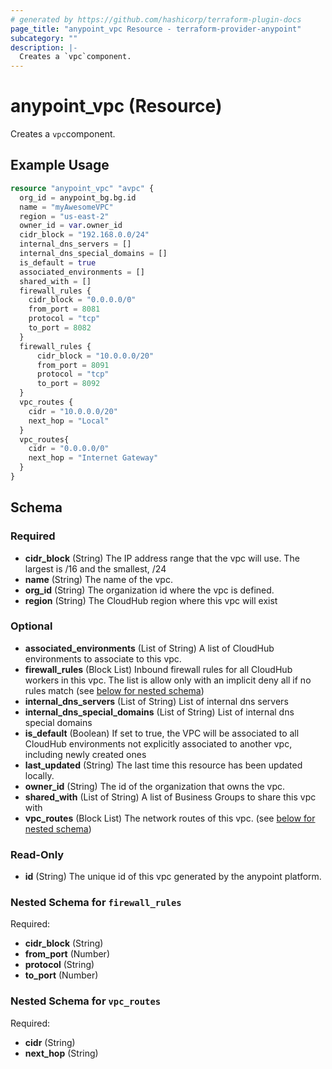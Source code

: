 ```yaml
---
# generated by https://github.com/hashicorp/terraform-plugin-docs
page_title: "anypoint_vpc Resource - terraform-provider-anypoint"
subcategory: ""
description: |-
  Creates a `vpc`component.
---
```


# anypoint_vpc (Resource)

Creates a `vpc`component.

## Example Usage

```terraform
resource "anypoint_vpc" "avpc" {
  org_id = anypoint_bg.bg.id
  name = "myAwesomeVPC"
  region = "us-east-2"
  owner_id = var.owner_id
  cidr_block = "192.168.0.0/24"
  internal_dns_servers = []
  internal_dns_special_domains = []
  is_default = true
  associated_environments = []
  shared_with = []
  firewall_rules {
    cidr_block = "0.0.0.0/0"
    from_port = 8081
    protocol = "tcp"
    to_port = 8082
  }
  firewall_rules {
      cidr_block = "10.0.0.0/20"
      from_port = 8091
      protocol = "tcp"
      to_port = 8092
  }
  vpc_routes {
    cidr = "10.0.0.0/20"
    next_hop = "Local"
  }
  vpc_routes{
    cidr = "0.0.0.0/0"
    next_hop = "Internet Gateway"
  }
}
```

<!-- schema generated by tfplugindocs -->
## Schema

### Required

- **cidr_block** (String) The IP address range that the vpc will use. The largest is /16 and the smallest, /24
- **name** (String) The name of the vpc.
- **org_id** (String) The organization id where the vpc is defined.
- **region** (String) The CloudHub region where this vpc will exist

### Optional

- **associated_environments** (List of String) A list of CloudHub environments to associate to this vpc.
- **firewall_rules** (Block List) Inbound firewall rules for all CloudHub workers in this vpc. The list is allow only with an implicit deny all if no rules match (see [below for nested schema](#nestedblock--firewall_rules))
- **internal_dns_servers** (List of String) List of internal dns servers
- **internal_dns_special_domains** (List of String) List of internal dns special domains
- **is_default** (Boolean) If set to true, the VPC will be associated to all CloudHub environments not explicitly associated to another vpc, including newly created ones
- **last_updated** (String) The last time this resource has been updated locally.
- **owner_id** (String) The id of the organization that owns the vpc.
- **shared_with** (List of String) A list of Business Groups to share this vpc with
- **vpc_routes** (Block List) The network routes of this vpc. (see [below for nested schema](#nestedblock--vpc_routes))

### Read-Only

- **id** (String) The unique id of this vpc generated by the anypoint platform.

<a id="nestedblock--firewall_rules"></a>
### Nested Schema for `firewall_rules`

Required:

- **cidr_block** (String)
- **from_port** (Number)
- **protocol** (String)
- **to_port** (Number)


<a id="nestedblock--vpc_routes"></a>
### Nested Schema for `vpc_routes`

Required:

- **cidr** (String)
- **next_hop** (String)


